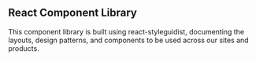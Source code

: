 ## React Component Library

This component library is built using react-styleguidist, documenting the layouts, design patterns, and components to be used across our sites and products.
